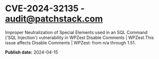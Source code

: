 # CVE-2024-32135 - audit@patchstack.com

Improper Neutralization of Special Elements used in an SQL Command ('SQL Injection') vulnerability in WPZest Disable Comments | WPZest.This issue affects Disable Comments | WPZest: from n/a through 1.51.



**Publish date:** 2024-04-15
